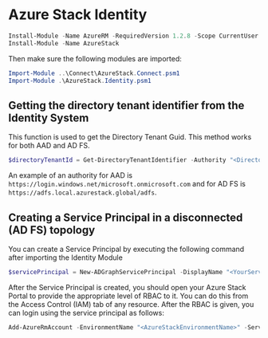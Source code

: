 # Azure Stack Identity

```powershell
Install-Module -Name AzureRM -RequiredVersion 1.2.8 -Scope CurrentUser
Install-Module -Name AzureStack
```
Then make sure the following modules are imported:

```powershell
Import-Module ..\Connect\AzureStack.Connect.psm1
Import-Module .\AzureStack.Identity.psm1
```
## Getting the directory tenant identifier from the Identity System

This function is used to get the Directory Tenant Guid. This method works for both AAD and AD FS.

```powershell
$directoryTenantId = Get-DirectoryTenantIdentifier -Authority "<DirectoryTenantUrl>"
```
An example of an authority for AAD is `https://login.windows.net/microsoft.onmicrosoft.com`
and for AD FS is `https://adfs.local.azurestack.global/adfs`.

## Creating a Service Principal in a disconnected (AD FS) topology
You can create a Service Principal by executing the following command after importing the Identity Module

```powershell
$servicePrincipal = New-ADGraphServicePrincipal -DisplayName "<YourServicePrincipalName>" -AdminCredential $(Get-Credential) -Verbose
```

After the Service Principal is created, you should open your Azure Stack Portal to provide the appropriate level of RBAC to it. You can do this from the Access Control (IAM) tab of any resource. After the RBAC is given, you can login using the service principal as follows:

```powershell
Add-AzureRmAccount -EnvironmentName "<AzureStackEnvironmentName>" -ServicePrincipal -CertificateThumbprint $servicePrincipal.Thumbprint -ApplicationId $servicePrincipal.ApplicationId -TenantId $directoryTenantId
```